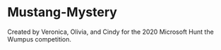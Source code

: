 # Mustang-Mystery
Created by Veronica, Olivia, and Cindy for the 2020 Microsoft Hunt the Wumpus competition.
